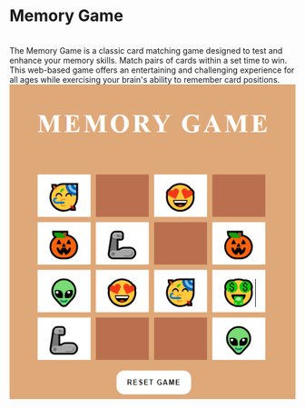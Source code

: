 <h1>Memory Game</h1>
<br />
The Memory Game is a classic card matching game designed to test and enhance your memory skills. Match pairs of cards within a set time to win. This web-based game offers an entertaining and challenging experience for all ages while exercising your brain's ability to remember card positions.
<img src="memorygame.PNG" />

